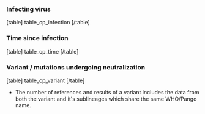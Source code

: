 ### Infecting virus

[table]
table_cp_infection
[/table]

### Time since infection

[table]
table_cp_time
[/table]

### Variant / mutations undergoing neutralization

[table]
table_cp_variant
[/table]

- The number of references and results of a variant includes the data from both
  the variant and it's sublineages which share the same WHO/Pango name.
